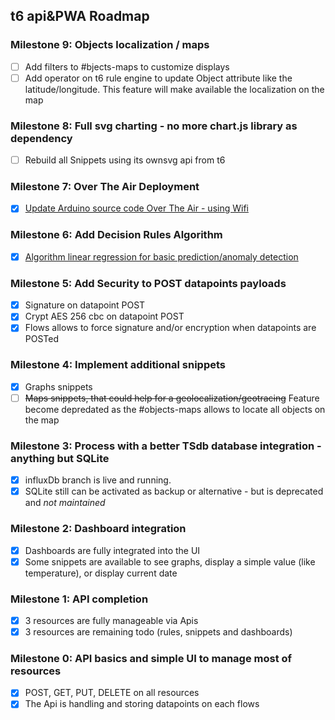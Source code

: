 ## t6 api&PWA Roadmap
### Milestone 9: Objects localization / maps
  - [ ] Add filters to #bjects-maps to customize displays
  - [ ] Add operator on t6 rule engine to update Object attribute like the latitude/longitude. This feature will make available the localization on the map

### Milestone 8: Full svg charting - no more chart.js library as dependency
  - [ ] Rebuild all Snippets using its ownsvg api from t6
  
### Milestone 7: Over The Air Deployment
  - [x] [Update Arduino source code Over The Air - using Wifi](https://api.internetcollaboratif.info/news/2020-04-11-newsletter-ota)
  
### Milestone 6: Add Decision Rules Algorithm
  - [x] [Algorithm linear regression for basic prediction/anomaly detection](https://api.internetcollaboratif.info/news/2020-03-10-newsletter-linearegression)
  
### Milestone 5: Add Security to POST datapoints payloads
  - [x] Signature on datapoint POST
  - [x] Crypt AES 256 cbc on datapoint POST
  - [x] Flows allows to force signature and/or encryption when datapoints are POSTed

### Milestone 4: Implement additional snippets
  - [x] Graphs snippets
  - [ ] ~~Maps snippets, that could help for a geolocalization/geotracing~~ Feature become depredated as the #objects-maps allows to locate all objects on the map

### Milestone 3: Process with a better TSdb database integration - anything but SQLite
  - [x] influxDb branch is live and running.
  - [x] SQLite still can be activated as backup or alternative - but is deprecated and *not maintained*

### Milestone 2: Dashboard integration
  - [x] Dashboards are fully integrated into the UI
  - [x] Some snippets are available to see graphs, display a simple value (like temperature), or display current date

### Milestone 1: API completion
  - [x] 3 resources are fully manageable via Apis
  - [x] 3 resources are remaining todo (rules, snippets and dashboards)

### Milestone 0: API basics and simple UI to manage most of resources
  - [x] POST, GET, PUT, DELETE on all resources
  - [x] The Api is handling and storing datapoints on each flows
